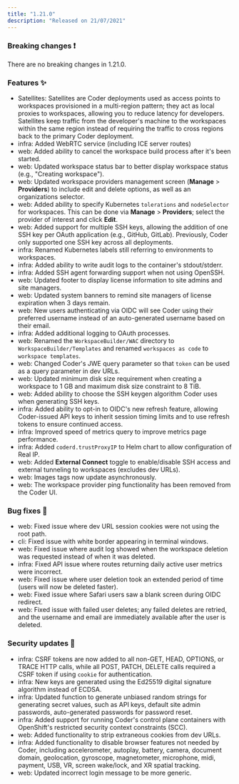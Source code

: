 ```yaml
---
title: "1.21.0"
description: "Released on 21/07/2021"
---
```


### Breaking changes ❗

There are no breaking changes in 1.21.0.

### Features ✨

- Satellites: Satellites are Coder deployments used as access points to
  workspaces provisioned in a multi-region pattern; they act as local proxies to
  workspaces, allowing you to reduce latency for developers. Satellites keep
  traffic from the developer's machine to the workspaces within the same region
  instead of requiring the traffic to cross regions back to the primary Coder
  deployment.
- infra: Added WebRTC service (including ICE server routes)
- web: Added ability to cancel the workspace build process after it's been
  started.
- web: Updated workspace status bar to better display workspace status (e.g.,
  "Creating workspace").
- web: Updated workspace providers management screen (**Manage** >
  **Providers**) to include edit and delete options, as well as an organizations
  selector.
- web: Added ability to specify Kubernetes `tolerations` and `nodeSelector` for
  workspaces. This can be done via **Manage** > **Providers**; select the
  provider of interest and click **Edit**.
- web: Added support for multiple SSH keys, allowing the addition of one SSH key
  per OAuth application (e.g., GitHub, GitLab). Previously, Coder only supported
  one SSH key across all deployments.
- infra: Renamed Kubernetes labels still referring to environments to
  workspaces.
- infra: Added ability to write audit logs to the container's stdout/stderr.
- infra: Added SSH agent forwarding support when not using OpenSSH.
- web: Updated footer to display license information to site admins and site
  managers.
- web: Updated system banners to remind site managers of license expiration when
  3 days remain.
- web: New users authenticating via OIDC will see Coder using their preferred
  username instead of an auto-generated username based on their email.
- infra: Added additional logging to OAuth processes.
- web: Renamed the `WorkspaceBuilder/WAC` directory to
  `WorkspaceBuilder/Templates` and renamed `workspaces as code` to
  `workspace templates`.
- web: Changed Coder's JWE query parameter so that `token` can be used as a
  query parameter in dev URLs.
- web: Updated minimum disk size requirement when creating a workspace to 1 GB
  and maximum disk size constraint to 8 TiB.
- web: Added ability to choose the SSH keygen algorithm Coder uses when
  generating SSH keys.
- infra: Added ability to opt-in to OIDC's new refresh feature, allowing
  Coder-issued API keys to inherit session timing limits and to use refresh
  tokens to ensure continued access.
- infra: Improved speed of metrics query to improve metrics page performance.
- infra: Added `coderd.trustProxyIP` to Helm chart to allow configuration of
  Real IP.
- web: Added **External Connect** toggle to enable/disable SSH access and
  external tunneling to workspaces (excludes dev URLs).
- web: Images tags now update asynchronously.
- web: The workspace provider ping functionality has been removed from the Coder
  UI.

### Bug fixes 🐛

- web: Fixed issue where dev URL session cookies were not using the root path.
- cli: Fixed issue with white border appearing in terminal windows.
- web: Fixed issue where audit log showed when the workspace deletion was
  requested instead of when it was deleted.
- infra: Fixed API issue where routes returning daily active user metrics were
  incorrect.
- web: Fixed issue where user deletion took an extended period of time (users
  will now be deleted faster).
- web: Fixed issue where Safari users saw a blank screen during OIDC redirect.
- web: Fixed issue with failed user deletes; any failed deletes are retried, and
  the username and email are immediately available after the user is deleted.

### Security updates 🔐

- infra: CSRF tokens are now added to all non-GET, HEAD, OPTIONS, or TRACE HTTP
  calls, while all POST, PATCH, DELETE calls required a CSRF token if using
  `cookie` for authentication.
- infra: New keys are generated using the Ed25519 digital signature algorithm
  instead of ECDSA.
- infra: Updated function to generate unbiased random strings for generating
  secret values, such as API keys, default site admin passwords, auto-generated
  passwords for password reset.
- infra: Added support for running Coder's control plane containers with
  OpenShift's restricted security context constraints (SCC).
- web: Added functionality to strip extraneous cookies from dev URLs.
- infra: Added functionality to disable browser features not needed by Coder,
  including accelerometer, autoplay, battery, camera, document domain,
  geolocation, gyroscope, magnetometer, microphone, midi, payment, USB, VR,
  screen wake/lock, and XR spatial tracking.
- web: Updated incorrect login message to be more generic.
